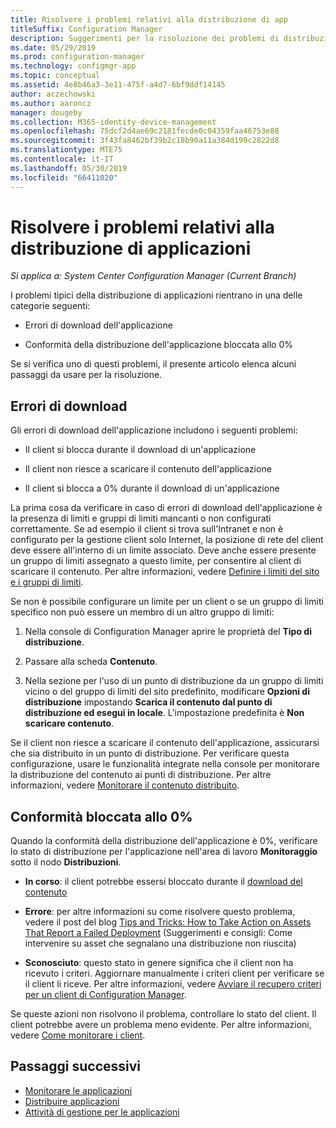 ```yaml
---
title: Risolvere i problemi relativi alla distribuzione di app
titleSuffix: Configuration Manager
description: Suggerimenti per la risoluzione dei problemi di distribuzione dell'applicazione in System Center Configuration Manager
ms.date: 05/29/2019
ms.prod: configuration-manager
ms.technology: configmgr-app
ms.topic: conceptual
ms.assetid: 4e8b46a3-3e11-475f-a4d7-6bf9ddf14145
author: aczechowski
ms.author: aaroncz
manager: dougeby
ms.collection: M365-identity-device-management
ms.openlocfilehash: 75dcf2d4ae69c2181fecde0c04359faa46753e88
ms.sourcegitcommit: 3f43fa8462bf39b2c18b90a11a384d199c2822d8
ms.translationtype: MTE75
ms.contentlocale: it-IT
ms.lasthandoff: 05/30/2019
ms.locfileid: "66411020"
---
```

# <a name="troubleshoot-application-deployments"></a>Risolvere i problemi relativi alla distribuzione di applicazioni

*Si applica a: System Center Configuration Manager (Current Branch)*

I problemi tipici della distribuzione di applicazioni rientrano in una delle categorie seguenti:

- Errori di download dell'applicazione

- Conformità della distribuzione dell'applicazione bloccata allo 0%

Se si verifica uno di questi problemi, il presente articolo elenca alcuni passaggi da usare per la risoluzione.


## <a name="download-failures"></a>Errori di download

Gli errori di download dell'applicazione includono i seguenti problemi:

- Il client si blocca durante il download di un'applicazione

- Il client non riesce a scaricare il contenuto dell'applicazione

- Il client si blocca a 0% durante il download di un'applicazione

La prima cosa da verificare in caso di errori di download dell'applicazione è la presenza di limiti e gruppi di limiti mancanti o non configurati correttamente. Se ad esempio il client si trova sull'Intranet e non è configurato per la gestione client solo Internet, la posizione di rete del client deve essere all'interno di un limite associato. Deve anche essere presente un gruppo di limiti assegnato a questo limite, per consentire al client di scaricare il contenuto. Per altre informazioni, vedere [Definire i limiti del sito e i gruppi di limiti](/sccm/core/servers/deploy/configure/define-site-boundaries-and-boundary-groups).

Se non è possibile configurare un limite per un client o se un gruppo di limiti specifico non può essere un membro di un altro gruppo di limiti:

1. Nella console di Configuration Manager aprire le proprietà del **Tipo di distribuzione**.  

1. Passare alla scheda **Contenuto**.

1. Nella sezione per l'uso di un punto di distribuzione da un gruppo di limiti vicino o del gruppo di limiti del sito predefinito, modificare **Opzioni di distribuzione** impostando **Scarica il contenuto dal punto di distribuzione ed esegui in locale**. L'impostazione predefinita è **Non scaricare contenuto**.

Se il client non riesce a scaricare il contenuto dell'applicazione, assicurarsi che sia distribuito in un punto di distribuzione. Per verificare questa configurazione, usare le funzionalità integrate nella console per monitorare la distribuzione del contenuto ai punti di distribuzione. Per altre informazioni, vedere [Monitorare il contenuto distribuito](/sccm/core/servers/deploy/configure/monitor-content-you-have-distributed).  


## <a name="compliance-stuck-at-0"></a>Conformità bloccata allo 0%

Quando la conformità della distribuzione dell'applicazione è 0%, verificare lo stato di distribuzione per l'applicazione nell'area di lavoro **Monitoraggio** sotto il nodo **Distribuzioni**.

- **In corso**: il client potrebbe essersi bloccato durante il [download del contenuto](#download-failures)

- **Errore**: per altre informazioni su come risolvere questo problema, vedere il post del blog [Tips and Tricks: How to Take Action on Assets That Report a Failed Deployment](https://techcommunity.microsoft.com/t5/Configuration-Manager-Archive/Tips-and-Tricks-How-to-Take-Action-on-Assets-That-Report-a/ba-p/273019) (Suggerimenti e consigli: Come intervenire su asset che segnalano una distribuzione non riuscita)

- **Sconosciuto**: questo stato in genere significa che il client non ha ricevuto i criteri. Aggiornare manualmente i criteri client per verificare se il client li riceve. Per altre informazioni, vedere [Avviare il recupero criteri per un client di Configuration Manager](/sccm/core/clients/manage/manage-clients#BKMK_PolicyRetrieval).
  
Se queste azioni non risolvono il problema, controllare lo stato del client. Il client potrebbe avere un problema meno evidente. Per altre informazioni, vedere [Come monitorare i client](/sccm/core/clients/manage/monitor-clients).


## <a name="next-steps"></a>Passaggi successivi

- [Monitorare le applicazioni](/sccm/apps/deploy-use/monitor-applications-from-the-console)
- [Distribuire applicazioni](/sccm/apps/deploy-use/deploy-applications)
- [Attività di gestione per le applicazioni](/sccm/apps/deploy-use/management-tasks-applications)
